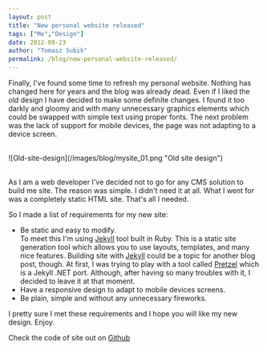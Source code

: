 ```yaml
---
layout: post
title: "New personal website released"
tags: ["Me","Design"]
date: 2012-08-23
author: "Tomasz Subik"
permalink: /blog/new-personal-website-released/
---
```


Finally, I've found some time to refresh my personal website. Nothing has changed here for years
and the blog was already dead. Even if I liked the old design I have decided to make some definite changes.
I found it too darkly and gloomy and with many unnecessary graphics elements which could be swapped
with simple text using proper fonts. The next problem was the lack of support for mobile devices,
the page was not adapting to a device screen.

<!--more-->
<br>
![Old-site-design](/images/blog/mysite_01.png "Old site design")
<br>
<br>

As I am a web developer I've decided not to go for any CMS solution to build me site.
The reason was simple. I didn't need it at all. What I went for was a completely static HTML site.
That's all I needed.

So I made a list of requirements for my new site:

* Be static and easy to modify.<br>
  To meet this I'm using <a href="http://jekyllrb.com/">Jekyll</a> tool built in Ruby.
  This is a static site generation tool which allows you to use layouts, templates, and many nice features.
  Building site with <a href="http://jekyllrb.com/">Jekyll</a> could be a topic for another blog post, though.
  At first, I was trying to play with a tool called <a href="https://github.com/Code52/pretzel">Pretzel</a>
  which is a Jekyll .NET port. Although, after having so many troubles with it, I decided to leave it at that moment.
* Have a responsive design to adapt to mobile devices screens.
* Be plain, simple and without any unnecessary fireworks.

I pretty sure I met these requirements and I hope you will like my new design. Enjoy.

Check the code of site out on <a href="https://github.com/tsubik/tsubik.github.io">Github</a>
